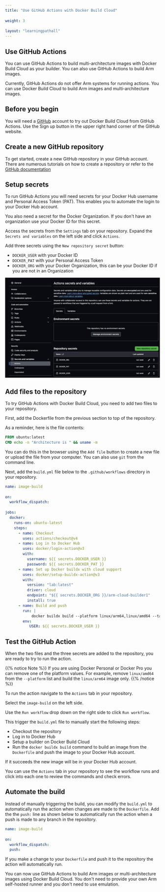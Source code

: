```yaml
---
title: "Use GitHub Actions with Docker Build Cloud"

weight: 3

layout: "learningpathall"
---
```


## Use GitHub Actions

You can use GitHub Actions to build multi-architecture images with Docker Build Cloud as your builder. You can also use GitHub Actions to build Arm images. 

Currently, GitHub Actions do not offer Arm systems for running actions. You can use Docker Build Cloud to build Arm images and multi-architecture images.

## Before you begin

You will need a [GitHub](https://github.com) account to try out Docker Build Cloud from GitHub Actions. Use the Sign up button in the upper right hand corner of the GitHub website.

## Create a new GitHub repository

To get started, create a new GitHub repository in your GitHub account. There are numerous tutorials on how to create a repository or refer to the [GitHub documentation](https://docs.github.com/en/repositories/creating-and-managing-repositories/creating-a-new-repository)

## Setup secrets

To run GitHub Actions you will need secrets for your Docker Hub username and Personal Access Token (PAT). This enables you to automate the login to your Docker Hub account. 

You also need a secret for the Docker Organization. If you don't have an organization use your Docker ID for this secret.

Access the secrets from the `Settings` tab on your repository. Expand the `Secrets and variables` on the left side and click `Actions`.

Add three secrets using the `New repository secret` button:
- `DOCKER_USER` with your Docker ID
- `DOCKER_PAT` with your Personal Access Token 
- `DOCKER_ORG` with your Docker Organization, this can be your Docker ID if you are not in an Organization

![GitHub Actions Secrets #center](_images/secrets.png)

## Add files to the repository

To try GitHub Actions with Docker Build Cloud, you need to add two files to your repository.

First, add the Dockerfile from the previous section to top of the repository.

As a reminder, here is the file contents:

```dockerfile
FROM ubuntu:latest
CMD echo -n "Architecture is " && uname -m
```

You can do this in the browser using the `Add file` button to create a new file or upload the file from your computer. You can also use `git` from the command line.

Next, add the `build.yml` file below to the `.github/workflows` directory in your repository. 

```yml
name: image-build

on:
  workflow_dispatch:

jobs:
  docker:
    runs-on: ubuntu-latest
    steps:
      - name: Checkout
        uses: actions/checkout@v4
      - name: Log in to Docker Hub
        uses: docker/login-action@v3
        with:
          username: ${{ secrets.DOCKER_USER }}
          password: ${{ secrets.DOCKER_PAT }}
      - name: Set up Docker buildx with cloud support
        uses: docker/setup-buildx-action@v3
        with:
          version: "lab:latest"
          driver: cloud
          endpoint: "${{ secrets.DOCKER_ORG }}/arm-cloud-builder1"
          install: true
      - name: Build and push
        run: |
            docker buildx build --platform linux/arm64,linux/amd64 --tag $USER/cloud-build-test --push .
        env:
           USER: ${{ secrets.DOCKER_USER }}
```

## Test the GitHub Action

When the two files and the three secrets are added to the repository, you are ready to try to run the action.

{{% notice Note %}}
If you are using Docker Personal or Docker Pro you can remove one of the platform values. For example, remove `linux/amd64` from the `--platform` list and build the `linux/arm64` image only. 
{{% /notice %}}

To run the action navigate to the `Actions` tab in your repository. 

Select the `image-build` on the left side. 

Use the `Run workflow` drop down on the right side to click `Run workflow`. 

This trigger the `build.yml` file to manually start the following steps:
- Checkout the repository
- Log in to Docker Hub
- Setup a builder on Docker Build Cloud
- Run the `docker buildx build` command to build an image from the `Dockerfile` and push the image to your Docker Hub account.

If it succeeds the new image will be in your Docker Hub account. 

You can use the `Actions` tab in your repository to see the workflow runs and click into each one to review the commands and check errors.

## Automate the build

Instead of manually triggering the build, you can modify the `build.yml` to automatically run the action when changes are made to the `Dockerfile`. Add the the `push:` line as shown below to automatically run the action when a push is made to any branch in the repository.

```yml
name: image-build

on:
  workflow_dispatch:
  push:
```

If you make a change to your `Dockerfile` and push it to the repository the action will automatically run.

You can now use GitHub Actions to build Arm images or multi-architecture images using Docker Build Cloud. You don't need to provide your own Arm self-hosted runner and you don't need to use emulation.
